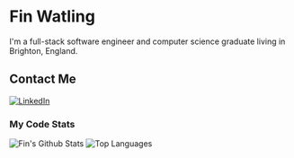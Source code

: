 # Fin Watling
I'm a full-stack software engineer and computer science graduate living in Brighton, England.

## Contact Me
[![LinkedIn](https://img.shields.io/badge/LinkedIn-%230077B5.svg?logo=linkedin&logoColor=white)](https://linkedin.com/in/finlay-watling-1266a9215) 

### My Code Stats
![Fin's Github Stats](https://github-readme-stats.vercel.app/api?username=finwatling&count_private=true&show_icons=true&hide_border=true&hide_title=true&bg_color=1f1137&text_color=f2f2f2&icon_color=1382cc)
![Top Languages](https://github-readme-stats.vercel.app/api/top-langs/?username=finwatling&layout=compact&hide_border=true&count_private=true&bg_color=1f1137&text_color=f2f2f2&icon_color=1382cc)
